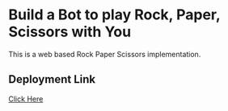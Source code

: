 # Build a Bot to play Rock, Paper, Scissors with You

This is a web based Rock Paper Scissors implementation.

## Deployment Link

[Click Here](https://sanket-mathur.github.io/MLH-LocalHackDay-Projects/Build%20a%20Bot%20to%20play%20Rock,%20Paper,%20Scissors%20with%20You/)